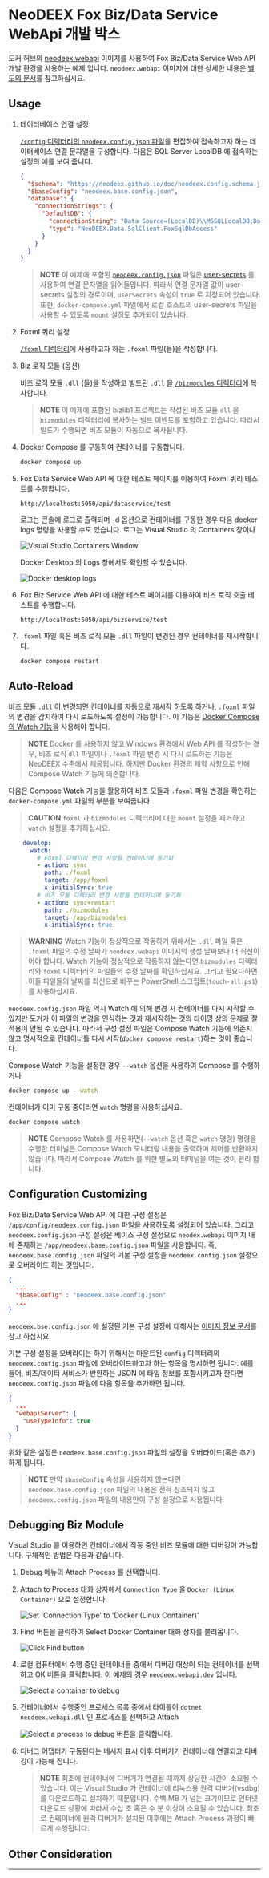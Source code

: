 # NeoDEEX Fox Biz/Data Service WebApi 개발 박스

도커 허브의 [neodeex.webapi](https://hub.docker.com/r/ksyu33/neodeex.webapi) 이미지를 사용하여 Fox Biz/Data Service Web API 개발 환경을 사용하는 예제 입니다. `neodeex.webapi` 이미지에 대한 상세한 내용은 [별도의 문서](imageinfo.md)를 참고하십시요.

## Usage

1. 데이터베이스 연결 설정

    [`/config` 디렉터리의 `neodeex.config.json` 파일](./config/neodeex.config.json)을 편집하여 접속하고자 하는 데이터베이스 연결 문자열을 구성합니다. 다음은 SQL Server LocalDB 에 접속하는 설정의 예를 보여 줍니다.

    ```json
    {
      "$schema": "https://neodeex.github.io/doc/neodeex.config.schema.json",
      "$baseConfig": "neodeex.base.config.json",
      "database": {
        "connectionStrings": {
          "DefaultDB": {
            "connectionString": "Data Source=(LocalDB)\\MSSQLLocalDB;Database=Northwind;Integrated Security=True",
            "type": "NeoDEEX.Data.SqlClient.FoxSqlDbAccess"
          }
        }
      }
    }
    ```

    > **NOTE**
    > 이 예제에 포함된 [`neodeex.config.json`](/config/neodeex.config.json) 파일은 [user-secrets](https://learn.microsoft.com/en-us/aspnet/core/security/app-secrets?view=aspnetcore-8.0&tabs=windows) 를 사용하여 연결 문자열을 읽어들입니다. 따라서 연결 문자열 값이 user-secrets 설정의 경로이며, `userSecrets` 속성이 `true` 로 지정되어 있습니다. 또한, `docker-compose.yml` 파일에서 로컬 호스트의 user-secrets 파일을 사용할 수 있도록 `mount` 설정도 추가되어 있습니다.

2. Foxml 쿼리 설정

    [`/foxml` 디렉터리](/foxml/)에 사용하고자 하는 `.foxml` 파일(들)을 작성합니다.

3. Biz 로직 모듈 (옵션)

    비즈 로직 모듈 `.dll` (들)을 작성하고 빌드된 `.dll` 을 [`/bizmodules` 디렉터리](/bizmodules/)에 복사합니다.

    > **NOTE**
    > 이 예제에 포함된 bizlib1 프로젝트는 작성된 비즈 모듈 `dll` 을 `bizmodules` 디렉터리에 복사하는 빌드 이벤트를 포함하고 있습니다. 따라서 빌드가 수행되면 비즈 모듈이 자동으로 복사됩니다.

4. Docker Compose 를 구동하여 컨테이너를 구동합니다.

    ```cmd
    docker compose up
    ```

5. Fox Data Service Web API 에 대한 테스트 페이지를 이용하여 Foxml 쿼리 테스트를 수행합니다.

    ```url
    http://localhost:5050/api/dataservice/test
    ```

    로그는 콘솔에 로그로 출력되며 -d 옵션으로 컨테이너를 구동한 경우 다음 docker logs 명령을 사용할 수도 있습니다. 로그는 Visual Studio 의 Containers 창이나

    ![Visual Studio Containers Window](images/vs_containers_window.png)

    Docker Desktop 의 Logs 창에서도 확인할 수 있습니다.

    ![Docker desktop logs](images/docker_desktop_logs.png)

6. Fox Biz Service Web API 에 대한 테스트 페이지를 이용하여 비즈 로직 호출 테스트를 수행합니다.

    ```url
    http://localhost:5050/api/bizservice/test
    ```

7. `.foxml` 파일 혹은 비즈 로직 모듈 `.dll` 파일이 변경된 경우 컨테이너를 재시작합니다.

    ```cmd
    docker compose restart
    ```

## Auto-Reload

비즈 모듈 `.dll` 이 변경되면 컨테이너를 자동으로 재시작 하도록 하거나, `.foxml` 파일의 변경을 감지하여 다시 로드하도록 설정이 가능합니다. 이 기능은 [Docker Compose 의 Watch 기능](https://docs.docker.com/compose/how-tos/file-watch/)을 사용해야 합니다.

> **NOTE**
> Docker 를 사용하지 않고 Windows 환경에서 Web API 를 작성하는 경우, 비즈 로직 `dll` 파일이나 `.foxml` 파일 변경 시 다시 로드하는 기능은 NeoDEEX 수준에서 제공됩니다. 하지만 Docker 환경의 제약 사항으로 인해 Compose Watch 기능에 의존합니다.

다음은 Compose Watch 기능을 활용하여 비즈 모듈과 `.foxml` 파일 변경을 확인하는 `docker-compose.yml` 파일의 부분을 보여줍니다.

> **CAUTION**
> `foxml` 과 `bizmodules` 디렉터리에 대한 `mount` 설정을 제거하고 `watch` 설정을 추가하십시요.

```yml
    develop:
      watch:
        # Foxml 디렉터리 변경 사항을 컨테이너에 동기화
        - action: sync
          path: ./foxml
          target: /app/foxml
          x-initialSync: true
        # 비즈 모듈 디렉터리 변경 사항을 컨테이너에 동기화
        - action: sync+restart
          path: ./bizmodules
          target: /app/bizmodules
          x-initialSync: true
```

> **WARNING**
> Watch 기능이 정상적으로 작동하기 위해서는 `.dll` 파일 혹은 `.foxml` 파일의 수정 날짜가 `neodeex.webapi` 이미지의 생성 날짜보다 더 최신이어야 합니다. Watch 기능이 정상적으로 작동하지 않는다면 `bizmodules` 디렉터리와 `foxml` 디렉터리의 파일들의 수정 날짜를 확인하십시요. 그리고 필요다하면 이들 파일들의 날짜를 최신으로 바꾸는 PowerShell 스크립트(`touch-all.ps1`)를 사용하십시요.

`neodeex.config.json` 파일 역시 Watch 에 의해 변경 시 컨테이너를 다시 시작할 수 있지만 도커가 이 파일의 변경을 인식하는 것과 재시작하는 것의 타이밍 상의 문제로 잘 적용이 안될 수 있습니다. 따라서 구성 설정 파일은 Compose Watch 기능에 의존지 않고 명시적으로 컨테이너틀 다시 시작(`docker compose restart`)하는 것이 좋습니다.

Compose Watch 기능을 설정한 경우 `--watch` 옵션을 사용하여 Compose 를 수행하거나

```cmd
docker compose up --watch
```

컨테이너가 이미 구동 중이라면 `watch` 명령을 사용하십시요.

```cmd
docker compose watch
```

> **NOTE**
> Compose Watch 를 사용하면(`--watch` 옵션 혹은 `watch` 명령) 명령을 수행한 터미널은 Compose Watch 모니터링 내용을 출력하며 제어를 반환하지 않습니다. 따라서 Compose Watch 를 위한 별도의 터미널을 여는 것이 편리 합니다.

## Configuration Customizing

Fox Biz/Data Service Web API 에 대한 구성 설정은 `/app/config/neodeex.config.json` 파일을 사용하도록 설정되어 있습니다. 그리고 `neodeex.config.json` 구성 설정은 베이스 구성 설정으로 `neodex.webapi` 이미지 내에 존재하는 `/app/neodeex.base.config.json` 파일을 사용합니다. 즉, `neodeex.base.config.json` 파일의 기본 구성 설정을 `neodeex.config.json` 설정으로 오버라이드 하는 것입니다.

```json
{
  ...
  "$baseConfig" : "neodeex.base.config.json"
  ...
}
```

`neodeex.bse.config.json` 에 설정된 기본 구성 설정에 대해서는 [이미지 정보 문서](ImageInfo.md)를 참고 하십시요.

기본 구성 설정을 오버라이는 하기 위해서는 마운트된 `config` 디렉터리의 `neodeex.config.json` 파일에 오버라이드하고자 하는 항목을 명시하면 됩니다. 예를 들어, 비즈/데이터 서비스가 반환하는 JSON 에 타입 정보를 포함시키고자 한다면 `neodeex.config.json` 파일에 다음 항목을 추가하면 됩니다.

```json
{
  ...
  "webapiServer": {
    "useTypeInfo": true
  }
}
```

위와 같은 설정은 `neodeex.base.config.json` 파일의 설정을 오버라이드(혹은 추가) 하게 됩니다.

> **NOTE**
> 만약 `$baseConfig` 속성을 사용하지 않는다면 `neodeex.base.config.json` 파일의 내용은 전혀 참조되지 않고 `neodeex.config.json` 파일의 내용만이 구성 설정으로 사용됩니다.

## Debugging Biz Module

Visual Studio 를 이용하면 컨테이너에서 작동 중인 비즈 모듈에 대한 디버깅이 가능합니다. 구체적인 방법은 다음과 같습니다.

1. Debug 메뉴의 Attach Process 를 선택합니다.

2. Attach to Process 대화 상자에서 `Connection Type` 을 `Docker (Linux Container)` 으로 설정합니다.

    ![Set 'Connection Type' to 'Docker (Linux Container)'](images/connection_type.png)

3. Find 버튼을 클릭하여 Select Docker Container 대화 상자를 불러옵니다.

    ![Click Find button](images/click_find_button.png)

4. 로컬 컴퓨터에서 수행 중인 컨테이너들 중에서 디버깅 대상이 되는 컨테이너를 선택하고 OK 버튼을 클릭합니다. 이 예제의 경우 `neodeex.webapi.dev` 입니다.

    ![Select a container to debug](images/select_container.png)

5. 컨테이너에서 수행중인 프로세스 목록 중에서 타이틀이 `dotnet neodeex.webapi.dll` 인 프로세스를 선택하고 Attach

    ![Select a process to debug](images/select_process.png) 버튼을 클릭합니다.

6. 디버그 어댑터가 구동된다는 메시지 표시 이후 디버거가 컨테이너에 연결되고 디버깅이 가능해 집니다.

    > **NOTE**
    > 최초에 컨테이너에 디버거가 연결될 때까지 상당한 시간이 소요될 수 있습니다. 이는 Visual Studio 가 컨테이너에 리눅스용 원격 디버거(vsdbg)를 다운로드하고 설치하기 때문입니다. 수백 MB 가 넘는 크기이므로 인터넷 다운로드 상황에 따라서 수십 초 혹은 수 분 이상이 소요될 수 있습니다. 최초로 컨테이너에 원격 디버거가 설치된 이후에는 Attach Process 과정이 빠르게 수행됩니다.

## Other Consideration

---
